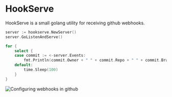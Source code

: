 HookServe
=========

HookServe is a small golang utility for receiving github webhooks. 

```go
server := hookserve.NewServer()
server.GoListenAndServe()

for {
	select {
	case commit := <-server.Events:
		fmt.Println(commit.Owner + " " + commit.Repo + " " + commit.Branch + " " + commit.Commit)
	default:
		time.Sleep(100)
	}
}
```

![Configuring webhooks in github](https://i.imgur.com/XtQSuYI.png)
